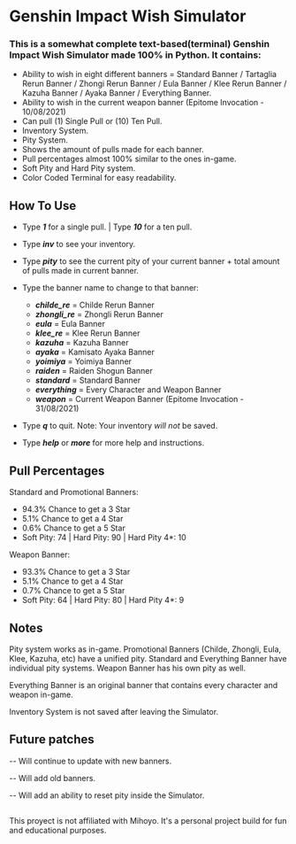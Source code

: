 # Genshin Impact Wish Simulator

### This is a somewhat complete text-based(terminal) Genshin Impact Wish Simulator made 100% in Python. It contains: 
* Ability to wish in eight different banners = Standard Banner / Tartaglia Rerun Banner / Zhongi Rerun Banner / Eula Banner / Klee Rerun Banner / Kazuha Banner / Ayaka Banner / Everything Banner.
* Ability to wish in the current weapon banner (Epitome Invocation - 10/08/2021)
* Can pull (1) Single Pull or (10) Ten Pull.
* Inventory System.
* Pity System.
* Shows the amount of pulls made for each banner.
* Pull percentages almost 100% similar to the ones in-game.
* Soft Pity and Hard Pity system.
* Color Coded Terminal for easy readability.


## How To Use
* Type ***1*** for a single pull. | Type ***10*** for a ten pull.

* Type ***inv*** to see your inventory.

* Type ***pity*** to see the current pity of your current banner + total amount of pulls made in current banner.

* Type the banner name to change to that banner:
  * ***childe_re*** = Childe Rerun Banner
  * ***zhongli_re*** = Zhongli Rerun Banner
  * ***eula*** = Eula Banner
  * ***klee_re*** = Klee Rerun Banner
  * ***kazuha*** = Kazuha Banner
  * ***ayaka*** = Kamisato Ayaka Banner
  * ***yoimiya*** = Yoimiya Banner
  * ***raiden*** = Raiden Shogun Banner
  * ***standard*** = Standard Banner
  * ***everything*** = Every Character and Weapon Banner
  * ***weapon*** = Current Weapon Banner (Epitome Invocation - 31/08/2021)

* Type ***q*** to quit. Note: Your inventory *will not* be saved.

* Type ***help*** or ***more*** for more help and instructions.

## Pull Percentages
Standard and Promotional Banners:
  * 94.3% Chance to get a 3 Star
  * 5.1% Chance to get a 4 Star
  * 0.6% Chance to get a 5 Star
  * Soft Pity: 74 | Hard Pity: 90 | Hard Pity 4*: 10

Weapon Banner:
  * 93.3% Chance to get a 3 Star
  * 5.1% Chance to get a 4 Star
  * 0.7% Chance to get a 5 Star
  * Soft Pity: 64 | Hard Pity: 80 | Hard Pity 4*: 9

## Notes
Pity system works as in-game. Promotional Banners (Childe, Zhongli, Eula, Klee, Kazuha, etc) have a unified pity. Standard and Everything Banner have individual pity systems. Weapon Banner has his own pity as well.



Everything Banner is an original banner that contains every character and weapon in-game.

Inventory System is not saved after leaving the Simulator.

## Future patches
-- Will continue to update with new banners.

-- Will add old banners.

-- Will add an ability to reset pity inside the Simulator.


##
This proyect is not affiliated with Mihoyo. It's a personal project build for fun and educational purposes.
